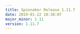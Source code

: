 ```yaml
---
title: Spinnaker Release 1.11.7
date: 2019-01-22 18:38:07
major_minor: 1.11
version: 1.11.7
---
```


<script src="https://gist.github.com/spinnaker-release/5cbb402297feb85f82482a73e9428967.js"/>
